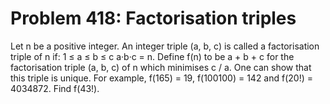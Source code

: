 # Problem 418: Factorisation triples
Let n be a positive integer. An integer triple (a, b, c) is called a
factorisation triple of n if: 1 ≤ a ≤ b ≤ c a·b·c = n. Define f(n) to be
a + b + c for the factorisation triple (a, b, c) of n which minimises c
/ a. One can show that this triple is unique. For example, f(165) = 19,
f(100100) = 142 and f(20!) = 4034872. Find f(43!).
